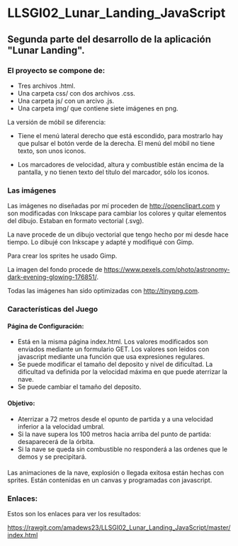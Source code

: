 # LLSGI02_Lunar_Landing_JavaScript
## Segunda parte del desarrollo de la aplicación "Lunar Landing". 

### El proyecto se compone de:
* Tres archivos .html. 
* Una carpeta css/ con dos archivos .css.
* Una carpeta js/ con un arcivo .js. 
* Una carpeta img/ que contiene siete imágenes en png.

La versión de móbil se diferencia:
  * Tiene el menú lateral derecho que está escondido, para mostrarlo hay que pulsar el botón verde de la derecha. El menú del móbil no tiene texto, son unos iconos.
    
  * Los marcadores de velocidad, altura y combustible están encima de la pantalla, y no tienen texto del título del marcador, sólo los iconos.

### Las imágenes
Las imágenes no diseñadas por mí proceden de http://openclipart.com y son modificadas con Inkscape para cambiar los colores y quitar elementos del dibujo. Estaban en formato vectorial (.svg).

La nave procede de un dibujo vectorial que tengo hecho por mi desde hace tiempo. Lo dibujé con Inkscape y adapté y modifiqué con Gimp. 

Para crear los sprites he usado Gimp. 

La imagen del fondo procede de https://www.pexels.com/photo/astronomy-dark-evening-glowing-176851/. 

Todas las imágenes han sido optimizadas con http://tinypng.com.  

### Características del Juego
  
#### Página de Configuración:
* Está  en la misma página index.html. Los valores modificados son enviados mediante un formulario GET. Los valores son leidos con javascript mediante una función que usa expresiones regulares.
* Se puede modificar  el tamaño del deposito y nivel de dificultad. La dificultad va definida por la velocidad máxima en que puede aterrizar la nave.
* Se puede cambiar el tamaño del deposito.
#### Objetivo:
* Aterrizar a 72 metros desde el opunto de partida y a una velocidad inferior a la velocidad umbral.
* Si la nave supera los 100 metros hacia arriba del punto de partida: desaparecerá de la órbita.
* Si la nave se queda sin combustible no responderá a las ordenes que le demos y se precipitará.
#### 
Las animaciones de la nave, explosión o llegada exitosa están hechas con sprites. Están contenidas en un canvas y programadas con javascript.

### Enlaces:
Estos son los enlaces para ver los resultados:
  
  https://rawgit.com/amadews23/LLSGI02_Lunar_Landing_JavaScript/master/index.html



